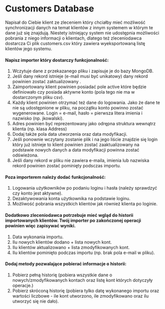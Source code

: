 # Customers Database #
Napisał do Ciebie klient ze zleceniem który chciałby mieć możliwość synchronizacji danych na temat klientów z innym systemem w którym te dane już się znajdują.
Niestety istniejący system nie udostępnia możliwości pobrania z niego informacji o klientach, dlatego też zleceniodawca dostarcza Ci plik customers.csv który zawiera wyeksportowaną listę klientów jego systemu.

#### Napisz importer który dostarczy funkcjonalność: ####

1. Wczytuje dane z przekazanego pliku i zapisuje je do bazy MongoDB.
2. Jeśli dany rekord istnieje (e-mail musi być unikatowy) dany rekord powinien zostać zaktualizowany .
3. Zaimportowany klient powinien posiadać pole active które będzie definiowało czy posiada aktywne konto (pola tego nie ma w dostarczonym pliku csv).
4. Każdy klient powinien otrzymać też dane do logowania. Jako że dane te nie są udostępnione w pliku, na początku konto powinno zostać wygenerowane. Login = e-mail, hasło = pierwsza litera imienia i nazwisko (np. jkowalski). 
5. Adres powinien być reprezentowany jako odrępna struktura wewnątrz klienta (np. klasa Address)
6. Dodaj także pola data utworzenia oraz data modyfikacji.
7. Jeśli ponownie wczytany zostanie plik i na jego liście znajdzie się login który już istnieje to klient powinien zostać zaaktualizowany na podstawie nowych danych a data modyfikacji powinna zostać odświeżona.
8. Jeśli dany rekord w pliku nie zawiera e-maila, imienia lub nazwiska rekord powinien zostać pominięty podsczas importu. 

#### Poza importerem należy dodać funkcjonalność: ####

1. Logowania użytkowników po podaniu loginu i hasła (należy sprawdzyć czy konto jest aktywne).
2. Dezaktywowania konta użytkownika na podstawie loginu. 
3. Możliwość pobrania wszystkich klientów jak również klienta po loginie.

#### Dodatkowo zleceniodawca potrzebuje mieć wgląd do historii importowanych klientów. Twój importer po zakończonej operacji powinien więc zapisywać wyniki. ####

1. Data wykonania importu.
2. Ilu nowych klientów dodano + lista nowych kont.
3. Ilu klientów aktualizowano + lista zmodyfikowanych kont.
4. Ilu klientów pominięto podczas importu (np. brak pola e-mail w pliku).

#### Dodaj metody pozwalające pobierać informacje o historii: ####

1. Pobierz pełną historię (pobiera wszystkie dane o nowych/zmodyfikowanych kontach oraz listę kont których dotyczyły operacje.)
2. Pobierz skróconą historię (pobiera tylko datę wykonanego importu oraz wartości liczbowe - ile kont utworzono, ile zmodyfikowano oraz ilu utworzyć się nie dało).

